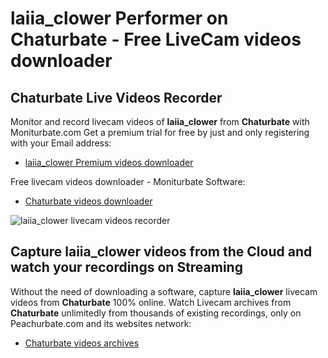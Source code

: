 # laiia_clower Performer on Chaturbate - Free LiveCam videos downloader

## Chaturbate Live Videos Recorder

Monitor and record livecam videos of **laiia_clower** from **Chaturbate** with Moniturbate.com
Get a premium trial for free by just and only registering with your Email address:
* [laiia_clower Premium videos downloader](https://moniturbate.com/request-demo-licence-key.html)

Free livecam videos downloader - Moniturbate Software:
* [Chaturbate videos downloader](https://moniturbate.com/moniturbate-download-software.html)

![laiia_clower livecam videos recorder](https://peachurnet.com/templates/moniturbate-software.png)


## Capture laiia_clower videos from the Cloud and watch your recordings on Streaming

Without the need of downloading a software, capture **laiia_clower** livecam videos from **Chaturbate** 100% online.
Watch Livecam archives from **Chaturbate** unlimitedly from thousands of existing recordings, only on Peachurbate.com and its websites network:
* [Chaturbate videos archives](https://peachurnet.com/)
